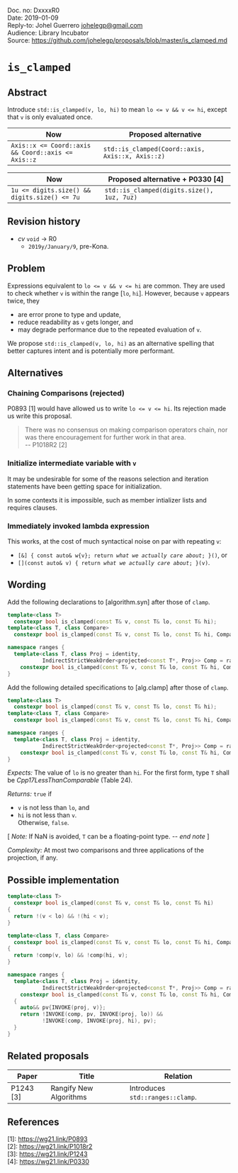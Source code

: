 Doc. no:  DxxxxR0 \
Date:     2019-01-09 \
Reply-to: Johel Guerrero <johelegp@gmail.com> \
Audience: Library Incubator \
Source:   https://github.com/johelegp/proposals/blob/master/is_clamped.md

# `is_clamped`

## Abstract

Introduce `std::is_clamped(v, lo, hi)` to mean `lo <= v && v <= hi`,
except that `v` is only evaluated once.

| Now                                                | Proposed alternative                             |
| -------------------------------------------------- | ------------------------------------------------ |
| `Axis::x <= Coord::axis && Coord::axis <= Axis::z` | `std::is_clamped(Coord::axis, Axis::x, Axis::z)` |

| Now                                          | Proposed alternative + P0330 [4]           |
| -------------------------------------------- | ------------------------------------------ |
| `1u <= digits.size() && digits.size() <= 7u` | `std::is_clamped(digits.size(), 1uz, 7uz)` |

## Revision history

- _cv_ `void` -> R0
    + `2019y/January/9`, pre-Kona.

## Problem

Expressions equivalent to `lo <= v && v <= hi` are common.
They are used to check whether `v` is within the range [`lo`, `hi`].
However, because `v` appears twice, they
- are error prone to type and update,
- reduce readability as `v` gets longer, and
- may degrade performance due to the repeated evaluation of `v`.

We propose `std::is_clamped(v, lo, hi)` as an alternative spelling
that better captures intent and is potentially more performant.

## Alternatives

### Chaining Comparisons (rejected)

P0893 [1] would have allowed us to write `lo <= v <= hi`.
Its rejection made us write this proposal.

> There was no consensus on making comparison operators chain,
> nor was there encouragement for further work in that area. \
> -- P1018R2 [2]

### Initialize intermediate variable with `v`

It may be undesirable for some of the reasons
selection and iteration statements have been getting space for initialization.

In some contexts it is impossible,
such as member intializer lists and requires clauses.

### Immediately invoked lambda expression

This works, at the cost of much syntactical noise on par with repeating `v`:
- `[&] { const auto& w{v}; return `_`what we actually care about`_`; }()`, or
- `[](const auto& v) { return `_`what we actually care about`_`; }(v)`.

## Wording

Add the following declarations to [algorithm.syn] after those of `clamp`.

```C++
template<class T>
  constexpr bool is_clamped(const T& v, const T& lo, const T& hi);
template<class T, class Compare>
  constexpr bool is_clamped(const T& v, const T& lo, const T& hi, Compare comp);

namespace ranges {
  template<class T, class Proj = identity,
           IndirectStrictWeakOrder<projected<const T*, Proj>> Comp = ranges::less<>>
    constexpr bool is_clamped(const T& v, const T& lo, const T& hi, Comp comp = {}, Proj proj = {});
}
```

Add the following detailed specifications to [alg.clamp] after those of `clamp`.

```C++
template<class T>
  constexpr bool is_clamped(const T& v, const T& lo, const T& hi);
template<class T, class Compare>
  constexpr bool is_clamped(const T& v, const T& lo, const T& hi, Compare comp);

namespace ranges {
  template<class T, class Proj = identity,
           IndirectStrictWeakOrder<projected<const T*, Proj>> Comp = ranges::less<>>
    constexpr bool is_clamped(const T& v, const T& lo, const T& hi, Comp comp = {}, Proj proj = {});
}
```
_Expects:_ The value of `lo` is no greater than `hi`.
For the first form, type `T` shall be _Cpp17LessThanComparable_ (Table 24).

_Returns:_ `true` if
- `v` is not less than `lo`, and
- `hi` is not less than `v`. \
Otherwise, `false`.

[ _Note:_ If NaN is avoided, `T` can be a floating-point type. -- _end note_ ]

_Complexity:_ At most two comparisons and
three applications of the projection, if any.

## Possible implementation

```C++
template<class T>
  constexpr bool is_clamped(const T& v, const T& lo, const T& hi)
{
  return !(v < lo) && !(hi < v);
}

template<class T, class Compare>
  constexpr bool is_clamped(const T& v, const T& lo, const T& hi, Compare comp)
{
  return !comp(v, lo) && !comp(hi, v);
}

namespace ranges {
  template<class T, class Proj = identity,
           IndirectStrictWeakOrder<projected<const T*, Proj>> Comp = ranges::less<>>
    constexpr bool is_clamped(const T& v, const T& lo, const T& hi, Comp comp = {}, Proj proj = {})
  {
    auto&& pv{INVOKE(proj, v)};
    return !INVOKE(comp, pv, INVOKE(proj, lo)) &&
           !INVOKE(comp, INVOKE(proj, hi), pv);
  }
}
```

## Related proposals

| Paper     | Title                  | Relation                         |
| --------- | ---------------------- | -------------------------------- |
| P1243 [3] | Rangify New Algorithms | Introduces `std::ranges::clamp`. |

## References

\[1]: https://wg21.link/P0893 \
\[2]: https://wg21.link/P1018r2 \
\[3]: https://wg21.link/P1243 \
\[4]: https://wg21.link/P0330
